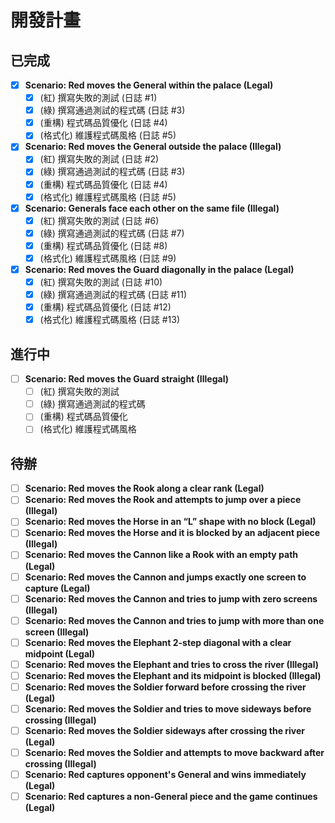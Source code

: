 # 開發計畫

## 已完成
- [x] **Scenario: Red moves the General within the palace (Legal)**
  - [x] (紅) 撰寫失敗的測試 (日誌 #1)
  - [x] (綠) 撰寫通過測試的程式碼 (日誌 #3)
  - [x] (重構) 程式碼品質優化 (日誌 #4)
  - [x] (格式化) 維護程式碼風格 (日誌 #5)
- [x] **Scenario: Red moves the General outside the palace (Illegal)**
  - [x] (紅) 撰寫失敗的測試 (日誌 #2)
  - [x] (綠) 撰寫通過測試的程式碼 (日誌 #3)
  - [x] (重構) 程式碼品質優化 (日誌 #4)
  - [x] (格式化) 維護程式碼風格 (日誌 #5)
- [x] **Scenario: Generals face each other on the same file (Illegal)**
  - [x] (紅) 撰寫失敗的測試 (日誌 #6)
  - [x] (綠) 撰寫通過測試的程式碼 (日誌 #7)
  - [x] (重構) 程式碼品質優化 (日誌 #8)
  - [x] (格式化) 維護程式碼風格 (日誌 #9)
- [x] **Scenario: Red moves the Guard diagonally in the palace (Legal)**
  - [x] (紅) 撰寫失敗的測試 (日誌 #10)
  - [x] (綠) 撰寫通過測試的程式碼 (日誌 #11)
  - [x] (重構) 程式碼品質優化 (日誌 #12)
  - [x] (格式化) 維護程式碼風格 (日誌 #13)

## 進行中
- [ ] **Scenario: Red moves the Guard straight (Illegal)**
  - [ ] (紅) 撰寫失敗的測試
  - [ ] (綠) 撰寫通過測試的程式碼
  - [ ] (重構) 程式碼品質優化
  - [ ] (格式化) 維護程式碼風格

## 待辦
- [ ] **Scenario: Red moves the Rook along a clear rank (Legal)**
- [ ] **Scenario: Red moves the Rook and attempts to jump over a piece (Illegal)**
- [ ] **Scenario: Red moves the Horse in an “L” shape with no block (Legal)**
- [ ] **Scenario: Red moves the Horse and it is blocked by an adjacent piece (Illegal)**
- [ ] **Scenario: Red moves the Cannon like a Rook with an empty path (Legal)**
- [ ] **Scenario: Red moves the Cannon and jumps exactly one screen to capture (Legal)**
- [ ] **Scenario: Red moves the Cannon and tries to jump with zero screens (Illegal)**
- [ ] **Scenario: Red moves the Cannon and tries to jump with more than one screen (Illegal)**
- [ ] **Scenario: Red moves the Elephant 2-step diagonal with a clear midpoint (Legal)**
- [ ] **Scenario: Red moves the Elephant and tries to cross the river (Illegal)**
- [ ] **Scenario: Red moves the Elephant and its midpoint is blocked (Illegal)**
- [ ] **Scenario: Red moves the Soldier forward before crossing the river (Legal)**
- [ ] **Scenario: Red moves the Soldier and tries to move sideways before crossing (Illegal)**
- [ ] **Scenario: Red moves the Soldier sideways after crossing the river (Legal)**
- [ ] **Scenario: Red moves the Soldier and attempts to move backward after crossing (Illegal)**
- [ ] **Scenario: Red captures opponent's General and wins immediately (Legal)**
- [ ] **Scenario: Red captures a non-General piece and the game continues (Legal)**